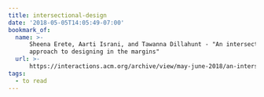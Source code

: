 ```yaml
---
title: intersectional-design
date: '2018-05-05T14:05:49-07:00'
bookmark_of:
  name: >-
      Sheena Erete, Aarti Israni, and Tawanna Dillahunt - "An intersectional
      approach to designing in the margins"
  url: >-
      https://interactions.acm.org/archive/view/may-june-2018/an-intersectional-approach-to-designing-in-the-margins
tags:
  - to read
---
```


